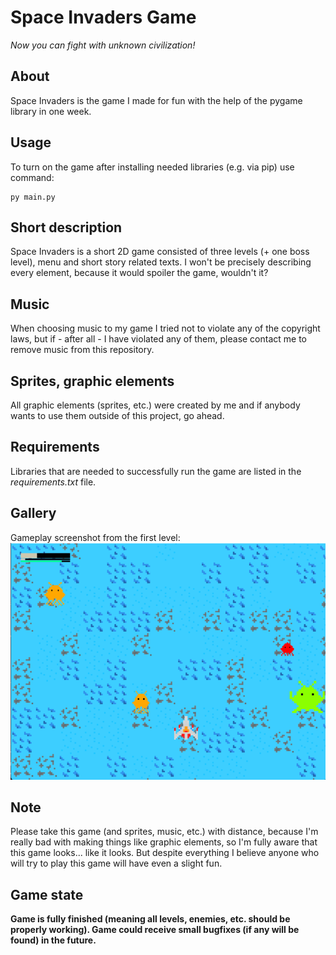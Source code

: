# Space Invaders Game
*Now you can fight with unknown civilization!*

## About
Space Invaders is the game I made for fun with the help of the pygame library in one week.

## Usage
To turn on the game after installing needed libraries (e.g. via pip) use command:
```
py main.py
```

## Short description
Space Invaders is a short 2D game consisted of three levels (+ one boss level), menu and short story related texts. I won't be precisely describing every element, because it would spoiler the game, wouldn't it?

## Music
When choosing music to my game I tried not to violate any of the copyright laws, but if - after all - I have violated any of them, please contact me to remove music from this repository.

## Sprites, graphic elements
All graphic elements (sprites, etc.) were created by me and if anybody wants to use them outside of this project, go ahead.

## Requirements
Libraries that are needed to successfully run the game are listed in the *requirements.txt* file.

## Gallery
Gameplay screenshot from the first level:
![Gameplay screenshot](images/gameplay_1.png)

## Note
Please take this game (and sprites, music, etc.) with distance, because I'm really bad with making things like graphic elements, so I'm fully aware that this game looks... like it looks. But despite everything I believe anyone who will try to play this game will have even a slight fun.

## Game state
**Game is fully finished (meaning all levels, enemies, etc. should be properly working). Game could receive small bugfixes (if any will be found) in the future.**